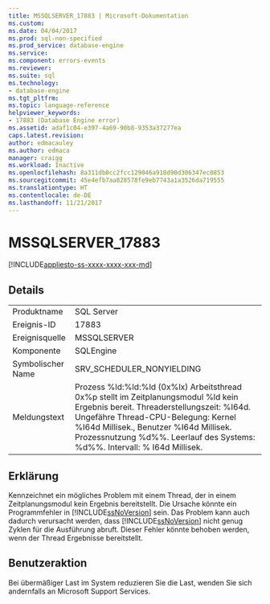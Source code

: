```yaml
---
title: MSSQLSERVER_17883 | Microsoft-Dokumentation
ms.custom: 
ms.date: 04/04/2017
ms.prod: sql-non-specified
ms.prod_service: database-engine
ms.service: 
ms.component: errors-events
ms.reviewer: 
ms.suite: sql
ms.technology:
- database-engine
ms.tgt_pltfrm: 
ms.topic: language-reference
helpviewer_keywords:
- 17883 (Database Engine error)
ms.assetid: adaf1c04-e397-4a69-90b8-9353a37277ea
caps.latest.revision: 
author: edmacauley
ms.author: edmaca
manager: craigg
ms.workload: Inactive
ms.openlocfilehash: 8a311db0cc2fcc129046a918d90d306347ec0853
ms.sourcegitcommit: 45e4efb7aa828578fe9eb7743a1a3526da719555
ms.translationtype: HT
ms.contentlocale: de-DE
ms.lasthandoff: 11/21/2017
---
```

# <a name="mssqlserver17883"></a>MSSQLSERVER_17883
[!INCLUDE[appliesto-ss-xxxx-xxxx-xxx-md](../../includes/appliesto-ss-xxxx-xxxx-xxx-md.md)]
  
## <a name="details"></a>Details  
  
|||  
|-|-|  
|Produktname|SQL Server|  
|Ereignis-ID|17883|  
|Ereignisquelle|MSSQLSERVER|  
|Komponente|SQLEngine|  
|Symbolischer Name|SRV_SCHEDULER_NONYIELDING|  
|Meldungstext|Prozess %ld:%ld:%ld (0x%lx) Arbeitsthread 0x%p stellt im Zeitplanungsmodul %ld kein Ergebnis bereit. Threaderstellungszeit: %I64d. Ungefähre Thread-CPU-Belegung: Kernel %I64d Millisek., Benutzer %I64d Millisek. Prozessnutzung %d%%. Leerlauf des Systems: %d%%. Intervall: % I64d Millisek.|  
  
## <a name="explanation"></a>Erklärung  
Kennzeichnet ein mögliches Problem mit einem Thread, der in einem Zeitplanungsmodul kein Ergebnis bereitstellt.  Die Ursache könnte ein Programmfehler in [!INCLUDE[ssNoVersion](../../includes/ssnoversion-md.md)] sein. Das Problem kann auch dadurch verursacht werden, dass [!INCLUDE[ssNoVersion](../../includes/ssnoversion-md.md)] nicht genug Zyklen für die Ausführung abruft.  Dieser Fehler könnte behoben werden, wenn der Thread Ergebnisse bereitstellt.  
  
## <a name="user-action"></a>Benutzeraktion  
Bei übermäßiger Last im System reduzieren Sie die Last, wenden Sie sich andernfalls an Microsoft Support Services.  
  

